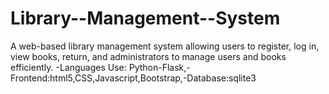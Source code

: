 # Library--Management--System
 A web-based library management system allowing users to register, log in, view books, return, and administrators to manage users and books efficiently.  -Languages Use: Python-Flask,-Frontend:html5,CSS,Javascript,Bootstrap,-Database:sqlite3

